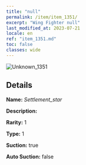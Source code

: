 ```yaml
---
title: "null"
permalink: /item/item_1351/
excerpt: "Wing Fighter null"
last_modified_at: 2023-07-21
locale: en
ref: "item_1351.md"
toc: false
classes: wide
---
```



 ![Unknown_1351](/images/item/Settlement_star_p.png)



## Details

 **Name:** *Settlement_star* 

 **Description:** 

 **Rarity:** 1 

 **Type:** 1 

 **Suction:** true 

 **Auto Suction:** false 


